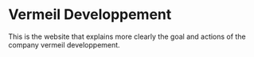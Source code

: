 # Vermeil Developpement

This is the website that explains more clearly the goal and actions of the company vermeil developpement.